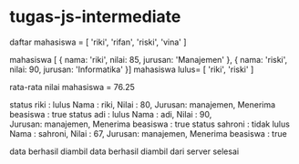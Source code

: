 # tugas-js-intermediate


daftar mahasiswa = [ 'riki', 'rifan', 'riski', 'vina' ]

mahasiswa [
  { nama: 'riki', nilai: 85, jurusan: 'Manajemen' },
  { nama: 'riski', nilai: 90, jurusan: 'Informatika' }]
mahasiswa lulus= [ 'riki', 'riski' ]

rata-rata nilai mahasiswa = 76.25

status riki : lulus
Nama : riki,
Nilai : 80, 
Jurusan: manajemen,
Menerima beasiswa : true
status adi : lulus
Nama : adi,
Nilai : 90,  
Jurusan: manajemen,
Menerima beasiswa : true
status sahroni : tidak lulus
Nama : sahroni,
Nilai : 67, 
Jurusan: manajemen,
Menerima beasiswa : true

data berhasil diambil
data berhasil diambil dari server
selesai